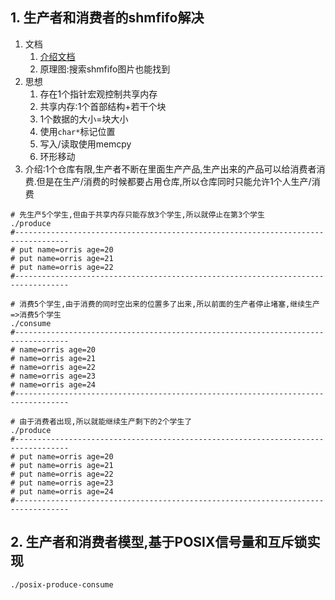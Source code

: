 ## 1. 生产者和消费者的shmfifo解决
1. 文档
    1. [介绍文档](https://blog.csdn.net/nk_test/article/details/50218131)
    2. 原理图:搜索shmfifo图片也能找到
2. 思想
    1. 存在1个指针宏观控制共享内存
    2. 共享内存:1个首部结构+若干个块
    3. 1个数据的大小=块大小
    4. 使用`char*`标记位置
    5. 写入/读取使用memcpy
    6. 环形移动
3. 介绍:1个仓库有限,生产者不断在里面生产产品,生产出来的产品可以给消费者消费.但是在生产/消费的时候都要占用仓库,所以仓库同时只能允许1个人生产/消费
```
# 先生产5个学生,但由于共享内存只能存放3个学生,所以就停止在第3个学生
./produce 
#----------------------------------------------------------------------------------
# put name=orris age=20
# put name=orris age=21
# put name=orris age=22
#----------------------------------------------------------------------------------

# 消费5个学生,由于消费的同时空出来的位置多了出来,所以前面的生产者停止堵塞,继续生产=>消费5个学生
./consume 
#----------------------------------------------------------------------------------
# name=orris age=20
# name=orris age=21
# name=orris age=22
# name=orris age=23
# name=orris age=24
#----------------------------------------------------------------------------------

# 由于消费者出现,所以就能继续生产剩下的2个学生了
./produce 
#----------------------------------------------------------------------------------
# put name=orris age=20
# put name=orris age=21
# put name=orris age=22
# put name=orris age=23
# put name=orris age=24
#----------------------------------------------------------------------------------

```

## 2. 生产者和消费者模型,基于POSIX信号量和互斥锁实现
```
./posix-produce-consume
```
